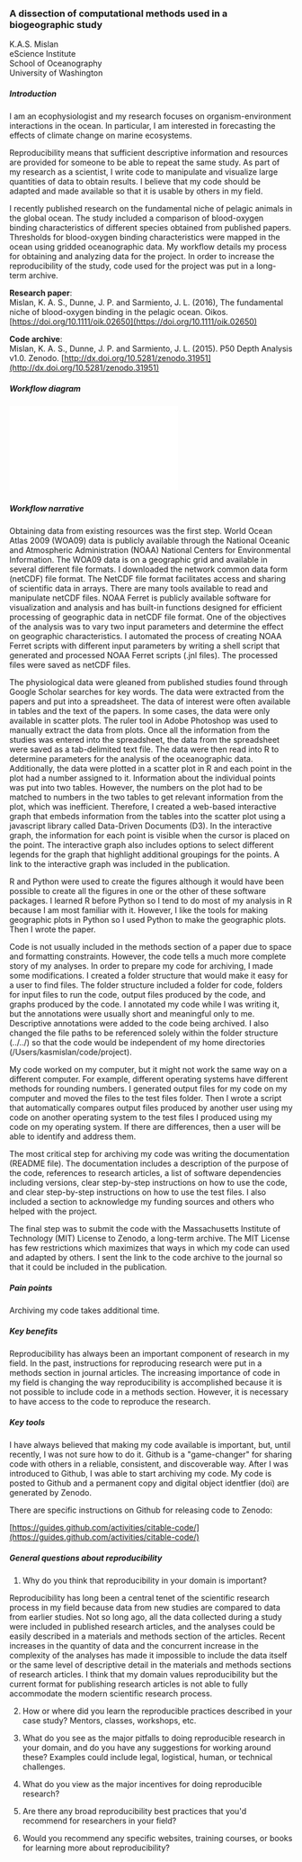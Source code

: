 ### A dissection of computational methods used in a biogeographic study

K.A.S. Mislan   
eScience Institute  
School of Oceanography  
University of Washington

##### Introduction

I am an ecophysiologist and my research focuses on organism-environment interactions in the ocean.  In particular, I am interested in forecasting the effects of climate change on marine ecosystems.

Reproducibility means that sufficient descriptive information and resources are provided for someone to be able to repeat the same study. As part of my research as a scientist, I write code to manipulate and visualize large quantities of data to obtain results. I believe that my code should be adapted and made available so that it is usable by others in my field.

I recently published research on the fundamental niche of pelagic animals in the global ocean. The study included a comparison of blood-oxygen binding characteristics of different species obtained from published papers.  Thresholds for blood-oxygen binding characteristics were mapped in the ocean using gridded oceanographic data.  My workflow details my process for obtaining and analyzing data for the project.  In order to increase the reproducibility of the study, code used for the project was put in a long-term archive.

**Research paper**:  
Mislan, K. A. S., Dunne, J. P. and Sarmiento, J. L. (2016), The fundamental niche of blood-oxygen binding in the pelagic ocean. Oikos. [https://doi.org/10.1111/oik.02650](https://doi.org/10.1111/oik.02650)

**Code archive**:  
Mislan, K. A. S., Dunne, J. P. and Sarmiento, J. L. (2015). P50 Depth Analysis v1.0. Zenodo. [http://dx.doi.org/10.5281/zenodo.31951](http://dx.doi.org/10.5281/zenodo.31951)

##### Workflow diagram

![Research Workflow](kasmislan_workflow_v5.pdf)

##### Workflow narrative

Obtaining data from existing resources was the first step.  World Ocean Atlas 2009 (WOA09) data is publicly available through the National Oceanic and Atmospheric Administration (NOAA) National Centers for Environmental Information. The WOA09 data is on a geographic grid and available in several different file formats. I downloaded the network common data form (netCDF) file format.  The NetCDF file format facilitates access and sharing of scientific data in arrays. There are many tools available to read and manipulate netCDF files. NOAA Ferret is publicly available software for visualization and analysis and has built-in functions designed for efficient processing of geographic data in netCDF file format. One of the objectives of the analysis was to vary two input parameters and determine the effect on geographic characteristics. I automated the process of creating NOAA Ferret scripts with different input parameters by writing a shell script that generated and processed NOAA Ferret scripts (.jnl files). The processed files were saved as netCDF files.    

The physiological data were gleaned from published studies found through Google Scholar searches for key words. The data were extracted from the papers and put into a spreadsheet. The data of interest were often available in tables and the text of the papers. In some cases, the data were only available in scatter plots.  The ruler tool in Adobe Photoshop was used to manually extract the data from plots. Once all the information from the studies was entered into the spreadsheet, the data from the spreadsheet were saved as a tab-delimited text file. The data were then read into R to determine parameters for the analysis of the oceanographic data.  Additionally, the data were plotted in a scatter plot in R and each point in the plot had a number assigned to it. Information about the individual points was put into two tables. However, the numbers on the plot had to be matched to numbers in the two tables to get relevant information from the plot, which was inefficient.  Therefore, I created a web-based interactive graph that embeds information from the tables into the scatter plot using a javascript library called Data-Driven Documents (D3).  In the interactive graph, the information for each point is visible when the cursor is placed on the point.  The interactive graph also includes options to select different legends for the graph that highlight additional groupings for the points.  A link to the interactive graph was included in the publication.   

R and Python were used to create the figures although it would have been possible to create all the figures in one or the other of these software packages. I learned R before Python so I tend to do most of my analysis in R because I am most familiar with it.  However, I like the tools for making geographic plots in Python so I used Python to make the geographic plots. Then I wrote the paper.  

Code is not usually included in the methods section of a paper due to space and formatting constraints. However, the code tells a much more complete story of my analyses. In order to prepare my code for archiving, I made some modifications. I created a folder structure that would make it easy for a user to find files. The folder structure included a folder for code, folders for input files to run the code, output files produced by the code, and graphs produced by the code. I annotated my code while I was writing it, but the annotations were usually short and meaningful only to me. Descriptive annotations were added to the code being archived. I also changed the file paths to be referenced solely within the folder structure (../../) so that the code would be independent of my home directories (/Users/kasmislan/code/project).  

My code worked on my computer, but it might not work the same way on a different computer. For example, different operating systems have different methods for rounding numbers. I generated output files for my code on my computer and moved the files to the test files folder.  Then I wrote a script that automatically compares output files produced by another user using my code on another operating system to the test files I produced using my code on my operating system.  If there are differences, then a user will be able to identify and address them.

The most critical step for archiving my code was writing the documentation (README file).  The documentation includes a description of the purpose of the code, references to research articles, a list of software dependencies including versions, clear step-by-step instructions on how to use the code, and clear step-by-step instructions on how to use the test files.  I also included a section to acknowledge my funding sources and others who helped with the project.  

The final step was to submit the code with the Massachusetts Institute  of Technology (MIT) License to Zenodo, a long-term archive.  The MIT License has few restrictions which maximizes that ways in which my code can used and adapted by others.  I sent the link to the code archive to the journal so that it could be included in the publication.    

##### Pain points
Archiving my code takes additional time.

##### Key benefits
Reproducibility has always been an important component of research in my field.  In the past, instructions for reproducing research were put in a methods section in journal articles. The increasing importance of code in my field is changing the way reproducibility is accomplished because it is not possible to include code in a methods section.  However, it is necessary to have access to the code to reproduce the research.

##### Key tools
I have always believed that making my code available is important, but, until recently, I was not sure how to do it. Github is a "game-changer" for sharing code with others in a reliable, consistent, and discoverable way. After I was introduced to Github, I was able to start archiving my code.  My code is posted to Github and a permanent copy and digital object identfier (doi) are generated by Zenodo.

There are specific instructions on Github for releasing code to Zenodo:  

[https://guides.github.com/activities/citable-code/](https://guides.github.com/activities/citable-code/)  

##### General questions about reproducibility

1) Why do you think that reproducibility in your domain is important?

Reproducibility has long been a central tenet of the scientific research process in my field because data from new studies are compared to data from earlier studies.  Not so long ago, all the data collected during a study were included in published research articles, and the analyses could be easily described in a materials and methods section of the articles.  Recent increases in the quantity of data and the concurrent increase in the complexity of the analyses has made it impossible to include the data itself or the same level of descriptive detail in the materials and methods sections of research articles.  I think that my domain values reproducibility but the current format for publishing research articles is not able to fully accommodate the modern scientific research process.

2) How or where did you learn the reproducible practices described in your case study? Mentors, classes, workshops, etc.

3) What do you see as the major pitfalls to doing reproducible research in your domain, and do you have any suggestions for working around these? Examples could include legal, logistical, human, or technical challenges.

4) What do you view as the major incentives for doing reproducible research?

5) Are there any broad reproducibility best practices that you'd recommend for researchers in your field?

6) Would you recommend any specific websites, training courses, or books for learning more about reproducibility?
